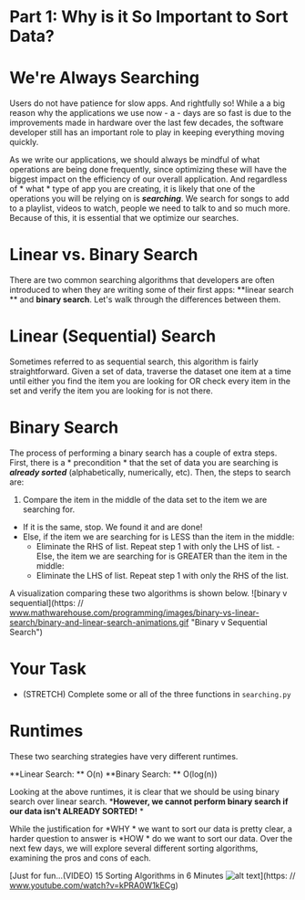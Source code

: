 # Part 1: Why is it So Important to Sort Data?

# We're Always Searching
Users do not have patience for slow apps. And rightfully so! While a a big reason why the applications we use now - a - days are so fast is due to the improvements made in hardware over the last few decades, the software developer still has an important role to play in keeping everything moving quickly.

As we write our applications, we should always be mindful of what operations are being done frequently, since optimizing these will have the biggest impact on the efficiency of our overall application. And regardless of * what * type of app you are creating, it is likely that one of the operations you will be relying on is ***searching***. We search for songs to add to a playlist, videos to watch, people we need to talk to and so much more. Because of this, it is essential that we optimize our searches.

# Linear vs. Binary Search
There are two common searching algorithms that developers are often introduced to when they are writing some of their first apps: **linear search ** and **binary search**. Let's walk through the differences between them.

# Linear (Sequential) Search

Sometimes referred to as sequential search, this algorithm is fairly straightforward. Given a set of data, traverse the dataset one item at a time until either you find the item you are looking for OR check every item in the set and verify the item you are looking for is not there.

# Binary Search

The process of performing a binary search has a couple of extra steps. First, there is a * precondition * that the set of data you are searching is ***already sorted*** (alphabetically, numerically, etc). Then, the steps to search are:

1. Compare the item in the middle of the data set to the item we are searching for.
  - If it is the same, stop. We found it and are done!
   - Else, if the item we are searching for is LESS than the item in the middle:
        - Eliminate the RHS of list. Repeat step 1 with only the LHS of list.
    - Else, the item we are searching for is GREATER than the item in the middle:
        - Eliminate the LHS of list. Repeat step 1 with only the RHS of the list.


A visualization comparing these two algorithms is shown below.
![binary v sequential](https: // www.mathwarehouse.com/programming/images/binary-vs-linear-search/binary-and-linear-search-animations.gif "Binary v Sequential Search")

# Your Task
- (STRETCH) Complete some or all of the three functions in `searching.py`

# Runtimes

These two searching strategies have very different runtimes.

**Linear Search: ** O(n)
**Binary Search: ** O(log(n))

Looking at the above runtimes, it is clear that we should be using binary search over linear search.
***However, we cannot perform binary search if our data isn't ALREADY SORTED!** *

While the justification for *WHY * we want to sort our data is pretty clear, a harder question to answer is *HOW * do we want to sort our data. Over the next few days, we will explore several different sorting algorithms, examining the pros and cons of each.

[Just for fun...(VIDEO) 15 Sorting Algorithms in 6 Minutes  ![alt text](https://i.ytimg.com/vi/kPRA0W1kECg/maxresdefault.jpg)](https: // www.youtube.com/watch?v=kPRA0W1kECg)

